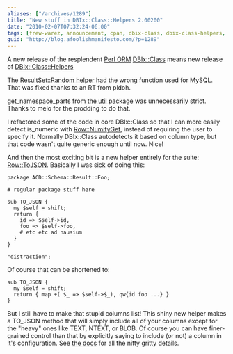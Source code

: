 ```yaml
---
aliases: ["/archives/1289"]
title: "New stuff in DBIx::Class::Helpers 2.00200"
date: "2010-02-07T07:32:24-06:00"
tags: [frew-warez, announcement, cpan, dbix-class, dbix-class-helpers, perl]
guid: "http://blog.afoolishmanifesto.com/?p=1289"
---
```

A new release of the resplendent [Perl ORM](http://search.cpan.org/perldoc?DBIx::Class) [DBIx::Class](http://search.cpan.org/perldoc?DBIx::Class) means new release of [DBIx::Class::Helpers](http://search.cpan.org/perldoc?DBIx::Class::Helpers)

The [ResultSet::Random helper](http://search.cpan.org/~frew/DBIx-Class-Helpers-2.00200/lib/DBIx/Class/Helper/ResultSet/Random.pm) had the wrong function used for MySQL. That was fixed thanks to an RT from pldoh.

get\_namespace\_parts from [the util package](http://search.cpan.org/~frew/DBIx-Class-Helpers-2.00200/lib/DBIx/Class/Helpers/Util.pm) was unnecessarily strict. Thanks to melo for the prodding to do that.

I refactored some of the code in core DBIx::Class so that I can more easily detect is\_numeric with [Row::NumifyGet](http://search.cpan.org/~frew/DBIx-Class-Helpers-2.00200/lib/DBIx/Class/Helper/Row/NumifyGet.pm), instead of requiring the user to specify it. Normally DBIx::Class autodetects it based on column type, but that code wasn't quite generic enough until now. Nice!

And then the most exciting bit is a new helper entirely for the suite: [Row::ToJSON](http://search.cpan.org/~frew/DBIx-Class-Helpers-2.00200/lib/DBIx/Class/Helper/Row/ToJSON.pm). Basically I was sick of doing this:

    package ACD::Schema::Result::Foo;

    # regular package stuff here

    sub TO_JSON {
      my $self = shift;
      return {
        id => $self->id,
        foo => $self->foo,
        # etc etc ad nausium
      }
    }

    "distraction";

Of course that can be shortened to:

    sub TO_JSON {
      my $self = shift;
      return { map +( $_ => $self->$_), qw{id foo ...} }
    }

But I still have to make that stupid columns list! This shiny new helper makes a TO\_JSON method that will simply include all of your columns except for the "heavy" ones like TEXT, NTEXT, or BLOB. Of course you can have finer-grained control than that by explicitly saying to include (or not) a column in it's configuration. See [the docs](http://search.cpan.org/~frew/DBIx-Class-Helpers-2.00200/lib/DBIx/Class/Helper/Row/ToJSON.pm) for all the nitty gritty details.
